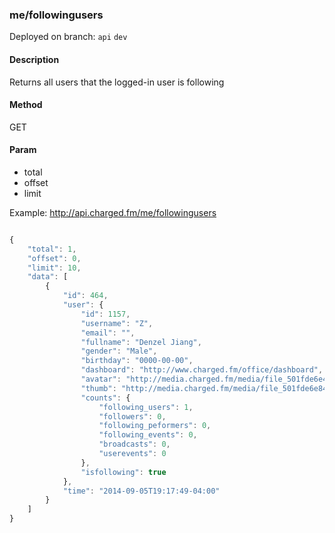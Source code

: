 ### **me/followingusers**

Deployed on branch: `api` `dev`

#### **Description**

Returns all users that the logged-in user is following

#### **Method**

GET

#### **Param**

- total
- offset
- limit

Example:
http://api.charged.fm/me/followingusers

```javascript

{
    "total": 1,
    "offset": 0,
    "limit": 10,
    "data": [
        {
            "id": 464,
            "user": {
                "id": 1157,
                "username": "Z",
                "email": "",
                "fullname": "Denzel Jiang",
                "gender": "Male",
                "birthday": "0000-00-00",
                "dashboard": "http://www.charged.fm/office/dashboard",
                "avatar": "http://media.charged.fm/media/file_501fde6e4e7c2.jpg",
                "thumb": "http://media.charged.fm/media/file_501fde6e84eda.jpg",
                "counts": {
                    "following_users": 1,
                    "followers": 0,
                    "following_peformers": 0,
                    "following_events": 0,
                    "broadcasts": 0,
                    "userevents": 0
                },
                "isfollowing": true
            },
            "time": "2014-09-05T19:17:49-04:00"
        }
    ]
}
```
